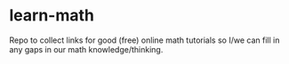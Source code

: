 # learn-math
Repo to collect links for good (free) online math tutorials so I/we can fill in any gaps in our math knowledge/thinking.
